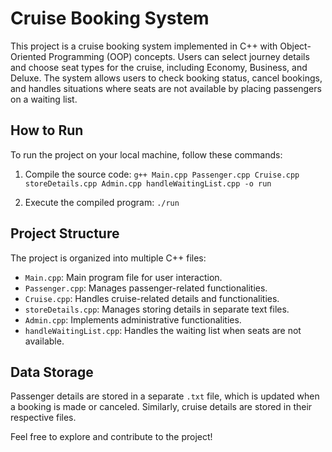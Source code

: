 # Cruise Booking System

This project is a cruise booking system implemented in C++ with Object-Oriented Programming (OOP) concepts. Users can select journey details and choose seat types for the cruise, including Economy, Business, and Deluxe. 
The system allows users to check booking status, cancel bookings, and handles situations where seats are not available by placing passengers on a waiting list.

## How to Run

To run the project on your local machine, follow these commands:

1. Compile the source code: ```g++ Main.cpp Passenger.cpp Cruise.cpp storeDetails.cpp Admin.cpp handleWaitingList.cpp -o run```

2. Execute the compiled program: ```./run```

## Project Structure

The project is organized into multiple C++ files:

- `Main.cpp`: Main program file for user interaction.
- `Passenger.cpp`: Manages passenger-related functionalities.
- `Cruise.cpp`: Handles cruise-related details and functionalities.
- `storeDetails.cpp`: Manages storing details in separate text files.
- `Admin.cpp`: Implements administrative functionalities.
- `handleWaitingList.cpp`: Handles the waiting list when seats are not available.

## Data Storage

Passenger details are stored in a separate `.txt` file, which is updated when a booking is made or canceled. Similarly, cruise details are stored in their respective files.

Feel free to explore and contribute to the project!

